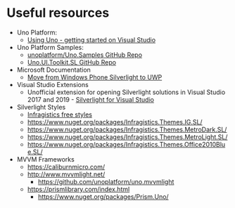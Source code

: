 # Useful resources

* Uno Platform:
  * [Using Uno - getting started on Visual Studio](https://platform.uno/docs/articles/get-started-vs.html)
* Uno Platform Samples:
  * [unoplatform/Uno.Samples GitHub Repo](https://github.com/unoplatform/Uno.Samples)
  * [Uno.UI.Toolkit.SL GitHub Repo](https://github.com/unoplatform/Uno.UI.Toolkit.SL)
* Microsoft Documentation
  * [Move from Windows Phone Silverlight to UWP](https://docs.microsoft.com/windows/uwp/porting/wpsl-to-uwp-root)
* Visual Studio Extensions
  * Unofficial extension for opening Silverlight solutions in Visual Studio 2017 and 2019 - [Silverlight for Visual Studio](https://marketplace.visualstudio.com/items?itemName=RamiAbughazaleh.SilverlightProjectSystem)
* Silverlight Styles
  * [Infragistics free styles](https://github.com/Infragistics/InfragisticsThemesForMicrosoftControls)
  * https://www.nuget.org/packages/Infragistics.Themes.IG.SL/
  * https://www.nuget.org/packages/Infragistics.Themes.MetroDark.SL/
  * https://www.nuget.org/packages/Infragistics.Themes.MetroLight.SL/
  * https://www.nuget.org/packages/Infragistics.Themes.Office2010Blue.SL/
* MVVM Frameworks
  * https://caliburnmicro.com/
  * http://www.mvvmlight.net/
    * https://github.com/unoplatform/uno.mvvmlight
  * https://prismlibrary.com/index.html
    * https://www.nuget.org/packages/Prism.Uno/